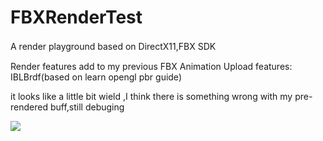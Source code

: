 # FBXRenderTest
A render playground based on DirectX11,FBX SDK　　

Render features add to my previous FBX Animation Upload
features: IBLBrdf(based on learn opengl pbr guide)

it looks like a little bit wield ,I think there is something wrong with my pre-rendered buff,still debuging

![](./gallery/00.ShadowMap.png)
